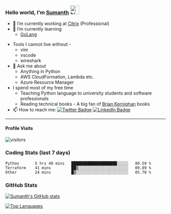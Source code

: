 ### Hello world, I'm [Sumanth](https://www.linkedin.com/in/sumanth-lingappa/) <img src="https://user-images.githubusercontent.com/1303154/88677602-1635ba80-d120-11ea-84d8-d263ba5fc3c0.gif" width="28px" alt="hi">

* 🔭 I’m currently working at [Citrix](https://github.com/citrix) (Professional)
* 🌱 I’m currently learning 
  + [GoLang](https://golang.org/)
<!-- - 👯 I’m looking to collaborate on -->
<!-- - 🤔 I’m looking for help with -->
* Tools I cannot live without - 
  + vim
  + vscode
  + wireshark
* 💬 Ask me about
  + Anything in Python
  + AWS CloudFormation, Lambda etc.
  + Azure Resource Manager
* I spend most of my free time
  + Teaching Python language to university students and software professionals
  + Reading technical books - A big fan of [Brian Kernighan](https://en.wikipedia.org/wiki/Brian_Kernighan) books
* 📫 How to reach me:
[![Twitter Badge](https://img.shields.io/badge/-@SumanthLingappa-1ca0f1?style=flat&labelColor=1ca0f1&logo=twitter&logoColor=white&link=https://twitter.com/SumanthLingappa)](https://twitter.com/SumanthLingappa)
[![LinkedIn Badge](https://img.shields.io/badge/-sumanth%20lingappa-%230077B5.svg?style=for-the-badge&logo=linkedin&logoColor=white&link=https://www.linkedin.com/in/sumanth-lingappa/)](https://www.linkedin.com/in/sumanth-lingappa/)
<!-- - 😄 Pronouns: -->
<!-- - ⚡ Fun fact: -->

---

#### Profile Visits

![visitors](https://visitor-badge.glitch.me/badge?page_id=sumanth-lingappa.sumanth-lingappa)

### Coding Stats (last 7 days)

<!--START_SECTION:waka-->

```text
Python       5 hrs 40 mins   ████████████████████░░░░░   80.59 %
Terraform    41 mins         ██▒░░░░░░░░░░░░░░░░░░░░░░   09.89 %
Other        24 mins         █▒░░░░░░░░░░░░░░░░░░░░░░░   05.70 %
```

<!--END_SECTION:waka-->

### GitHub Stats

[![Sumanth's GitHub stats](https://github-readme-stats.vercel.app/api?username=sumanth-lingappa&count_private=true&show_icons=true&theme=cobalt)](https://github.com/sumanth-lingappa)

[![Top Languages](https://github-readme-stats.vercel.app/api/top-langs/?username=sumanth-lingappa&layout=compact)](https://github.com/sumanth-lingappa)

